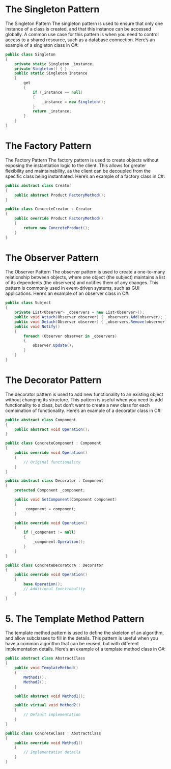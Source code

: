 # The Singleton Pattern
The Singleton Pattern The singleton pattern is used to ensure that only one instance of a class is created, and that this instance can be accessed globally. A common use case for this pattern is when you need to control access to a shared resource, such as a database connection. Here’s an example of a singleton class in C#:

```cs
public class Singleton
{
    private static Singleton _instance;
    private Singleton() { }
    public static Singleton Instance
    {
        get
        {
            if (_instance == null)
            {
                _instance = new Singleton();
            }
            return _instance;
        }
    }
}
```

# The Factory Pattern

The Factory Pattern The factory pattern is used to create objects without exposing the instantiation logic to the client. This allows for greater flexibility and maintainability, as the client can be decoupled from the specific class being instantiated. Here’s an example of a factory class in C#:

```cs
public abstract class Creator
{
    public abstract Product FactoryMethod();
}

public class ConcreteCreator : Creator
{
    public override Product FactoryMethod()
    {
        return new ConcreteProduct();
    }
}
```

# The Observer Pattern

The Observer Pattern The observer pattern is used to create a one-to-many relationship between objects, where one object (the subject) maintains a list of its dependents (the observers) and notifies them of any changes. This pattern is commonly used in event-driven systems, such as GUI applications. Here’s an example of an observer class in C#:

```cs
public class Subject
{
    private List<Observer> _observers = new List<Observer>();
    public void Attach(Observer observer) { _observers.Add(observer); }
    public void Detach(Observer observer) { _observers.Remove(observer); }
    public void Notify()
    {
        foreach (Observer observer in _observers)
        {
            observer.Update();
        }
    }
}
```

# The Decorator Pattern

The decorator pattern is used to add new functionality to an existing object without changing its structure. This pattern is useful when you need to add functionality to a class, but don’t want to create a new class for each combination of functionality. Here’s an example of a decorator class in C#:

```cs
public abstract class Component
{
    public abstract void Operation();
}

public class ConcreteComponent : Component
{
    public override void Operation()
    {
        // Original functionality
    }
}

public abstract class Decorator : Component
{
    protected Component _component;

    public void SetComponent(Component component)
    {
        _component = component;
    }

    public override void Operation()
    {
        if (_component != null)
        {
            _component.Operation();
        }
    }
}

public class ConcreteDecoratorA : Decorator
{
    public override void Operation()
    {
        base.Operation();
        // Additional functionality
    }
}
```

# 5. The Template Method Pattern
The template method pattern is used to define the skeleton of an algorithm, and allow subclasses to fill in the details. This pattern is useful when you have a common algorithm that can be reused, but with different implementation details. Here’s an example of a template method class in C#:

```cs
public abstract class AbstractClass
{
    public void TemplateMethod()
    {
        Method1();
        Method2();
    }

    public abstract void Method1();

    public virtual void Method2()
    {
        // Default implementation
    }
}

public class ConcreteClass : AbstractClass
{
    public override void Method1()
    {
        // Implementation details
    }
}
```
